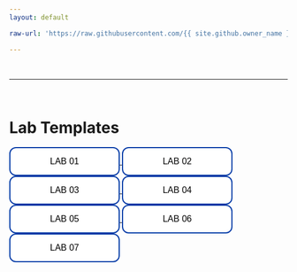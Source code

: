 ```yaml
---
layout: default

raw-url: 'https://raw.githubusercontent.com/{{ site.github.owner_name }}/{{ site.github.repository_name }}/main/units'

---
```


<div class = "uk-container uk-container-small">


<br>
<hr>
<br>


# Lab Templates

<a href='https://raw.githubusercontent.com/{{ site.github.owner_name }}/{{ site.github.repository_name }}/main/units/01-building-blocks-of-r/lab-01-template.rmd' target="_blank">
<button type="button" class="button"> LAB 01 </button>
</a>
  
<a href='https://raw.githubusercontent.com/{{ site.github.owner_name }}/{{ site.github.repository_name }}/main/units/02-operators-and-descriptives/lab-02-template.rmd' target="_blank">
<button type="button" class="button"> LAB 02 </button>
</a>
  
<a href='{{page.raw-url}}/01-building-blocks-of-r/lab-01-template.rmd' target="_blank">
<button type="button" class="button"> LAB 03 </button>
</a>
  
<a href='{{page.raw-url}}/01-building-blocks-of-r/lab-01-template.rmd' target="_blank">
<button type="button" class="button"> LAB 04 </button>
</a>
  
<a href='{{page.raw-url}}/01-building-blocks-of-r/lab-01-template.rmd' target="_blank">
<button type="button" class="button"> LAB 05 </button>
</a>
  
<a href='{{page.raw-url}}/01-building-blocks-of-r/lab-01-template.rmd' target="_blank">
<button type="button" class="button"> LAB 06 </button>
</a>
  
<a href='{{page.raw-url}}/01-building-blocks-of-r/lab-01-template.rmd' target="_blank">
<button type="button" class="button"> LAB 07 </button>
</a>
  
<br>
<br>
<br>



</div>
<br><br><br>


<style>
.button {
  background-color: white;
  color: black;
  border: 2px solid #0039a6;
  padding: 15px 32px;
  text-align: center;
  text-decoration: none;
  display: inline-block;
  font-size: 16px;
  border-radius: 12px;
  width: 200px;
}

.button {
  transition-duration: 0.4s;
}

.button:hover {
  background-color: #0039a6; 
  color: white;
}
</style>
